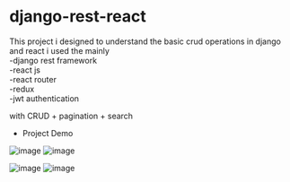 # django-rest-react
This project i designed to understand the basic crud operations in django and react 
i used the mainly <br />
  -django rest framework  <br />
  -react js <br />
  -react router <br />
  -redux <br />
  -jwt authentication <br />
  
with CRUD + pagination + search 
- Project Demo 

![image](https://github.com/shamshadlive/django-rest-react/assets/73699937/db9fac59-91c7-438a-bafa-8503a8181378)
![image](https://github.com/shamshadlive/django-rest-react/assets/73699937/0bedd729-097c-4fd5-b5c5-8eaa30c12cb7)

![image](https://github.com/shamshadlive/django-rest-react/assets/73699937/289c78f8-ac43-46c7-aa7a-ecee57ca5b7c)
![image](https://github.com/shamshadlive/django-rest-react/assets/73699937/a3211e16-52aa-4bb6-b490-8a83358fb5d4)
